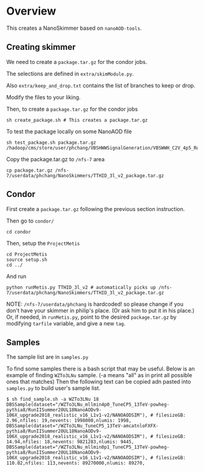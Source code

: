 # Overview

This creates a NanoSkimmer based on ```nanoAOD-tools```.  

## Creating skimmer

We need to create a ```package.tar.gz``` for the condor jobs.  

The selections are defined in ```extra/skimModule.py```.  

Also ```extra/keep_and_drop.txt``` contains the list of branches to keep or drop.  

Modify the files to your liking.  

Then, to create a ```package.tar.gz``` for the condor jobs

    sh create_package.sh # This creates a package.tar.gz

To test the package locally on some NanoAOD file

    sh test_package.sh package.tar.gz /hadoop/cms/store/user/phchang/VBSHWWSignalGeneration/VBSWWH_C2V_4p5_RunIIAutumn18NanoAOD_VBSWWH_C2V_4p5_v3_ext1/merged/output.root

Copy the package.tar.gz to ```/nfs-7``` area

    cp package.tar.gz /nfs-7/userdata/phchang/NanoSkimmers/TTHID_3l_v2_package.tar.gz

## Condor

First create a ```package.tar.gz``` following the previous section instruction.

Then go to ```condor/```

    cd condor

Then, setup the ```ProjectMetis```

    cd ProjectMetis
    source setup.sh
    cd ../

And run

    python runMetis.py TTHID_3l_v2 # automatically picks up /nfs-7/userdata/phchang/NanoSkimmers/TTHID_3l_v2_package.tar.gz

NOTE: ```/nfs-7/userdata/phchang``` is hardcoded! so please change if you don't have your skimmer in philip's place. (Or ask him to put it in his place.)  
Or, if needed, in ```runMetis.py```, point to the desired ```package.tar.gz``` by modifying ```tarfile``` variable, and give a new ```tag```.

## Samples

The sample list are in ```samples.py```

To find some samples there is a bash script that may be useful.
Below is an example of finding ```WZTo3LNu``` sample. (-a means "all" as in print all possible ones that matches)
Then the following text can be copied adn pasted into ```samples.py``` to build user's sample list.

    $ sh find_sample.sh -a WZTo3LNu 18
    DBSSample(dataset="/WZTo3LNu_mllmin4p0_TuneCP5_13TeV-powheg-pythia8/RunIISummer20UL18NanoAODv9-106X_upgrade2018_realistic_v16_L1v1-v2/NANOAODSIM"), # filesizeGB: 2.96,nfiles: 19,nevents: 1998000,nlumis: 1998,
    DBSSample(dataset="/WZTo3LNu_TuneCP5_13TeV-amcatnloFXFX-pythia8/RunIISummer20UL18NanoAODv9-106X_upgrade2018_realistic_v16_L1v1-v2/NANOAODSIM"), # filesizeGB: 14.94,nfiles: 18,nevents: 9821283,nlumis: 9445,
    DBSSample(dataset="/WZTo3LNu_mllmin0p1_TuneCP5_13TeV-powheg-pythia8/RunIISummer20UL18NanoAODv9-106X_upgrade2018_realistic_v16_L1v1-v2/NANOAODSIM"), # filesizeGB: 110.02,nfiles: 113,nevents: 89270000,nlumis: 89270,


